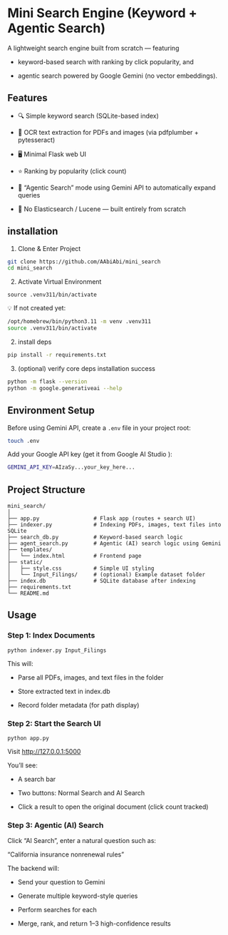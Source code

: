 # Mini Search Engine (Keyword + Agentic Search)

A lightweight search engine built from scratch — featuring

- keyword-based search with ranking by click popularity, and

- agentic search powered by Google Gemini (no vector embeddings).

## Features

- 🔍 Simple keyword search (SQLite-based index)

- 📄 OCR text extraction for PDFs and images (via pdfplumber + pytesseract)

- 🖥️ Minimal Flask web UI

- ⭐️ Ranking by popularity (click count)

- 🤖 “Agentic Search” mode using Gemini API to automatically expand queries

- 🧱 No Elasticsearch / Lucene — built entirely from scratch

## installation

1. Clone & Enter Project
```bash
git clone https://github.com/AAbiAbi/mini_search
cd mini_search

```

2. Activate Virtual Environment
```
source .venv311/bin/activate
```
💡 If not created yet:

```bash
/opt/homebrew/bin/python3.11 -m venv .venv311
source .venv311/bin/activate
```

2. install deps
```bash
pip install -r requirements.txt
```

3. (optional) verify core deps installation success
```bash
python -m flask --version
python -m google.generativeai --help

```

## Environment Setup

Before using Gemini API, create a `.env` file in your project root:

```bash
touch .env

```

Add your Google API key (get it from Google AI Studio
):
```bash
GEMINI_API_KEY=AIzaSy...your_key_here...

```

## Project Structure

```
mini_search/
│
├── app.py                 # Flask app (routes + search UI)
├── indexer.py             # Indexing PDFs, images, text files into SQLite
├── search_db.py           # Keyword-based search logic
├── agent_search.py        # Agentic (AI) search logic using Gemini
├── templates/
│   └── index.html         # Frontend page
├── static/
│   ├── style.css          # Simple UI styling
│   └── Input_Filings/     # (optional) Example dataset folder
├── index.db               # SQLite database after indexing
├── requirements.txt
└── README.md

```

## Usage

### Step 1: Index Documents
```
python indexer.py Input_Filings
```

This will:

- Parse all PDFs, images, and text files in the folder

- Store extracted text in index.db

- Record folder metadata (for path display)

### Step 2: Start the Search UI

```
python app.py

```

Visit http://127.0.0.1:5000

You’ll see:

- A search bar

- Two buttons: Normal Search and AI Search

- Click a result to open the original document (click count tracked)

### Step 3: Agentic (AI) Search

Click “AI Search”, enter a natural question such as:

“California insurance nonrenewal rules”

The backend will:

- Send your question to Gemini

- Generate multiple keyword-style queries

- Perform searches for each

- Merge, rank, and return 1–3 high-confidence results